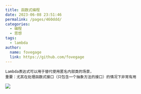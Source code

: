```yaml
---
title: 函数式编程
date: 2023-06-08 23:51:46
permalink: /pages/460ddd/
categories:
  - 编程
  - 思想
tags:
  - lambda
author:
  name: fovegage
  link: https://github.com/fovegage
---
```


```
Lambda表达式可以用于替代使用匿名内部类的场景，
重要：尤其在处理函数式接口（只包含一个抽象方法的接口）的情况下非常有用
```

![](https://obsidian-foveagge.oss-cn-beijing.aliyuncs.com/blog/egaZPc.png)
